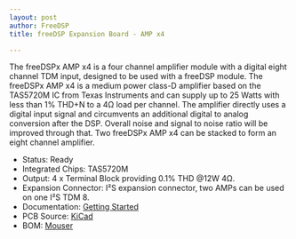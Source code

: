 ```yaml
---
layout: post
author: FreeDSP
title: freeDSP Expansion Board - AMP x4

---
```


The freeDSPx AMP x4 is a four channel amplifier module with a digital eight channel TDM input, designed to be used with a freeDSP module. The freeDSPx AMP x4 is a medium power class-D amplifier based on the TAS5720M IC from Texas Instruments and can supply up to 25 Watts with less than 1% THD+N to a 4Ω load per channel. The amplifier directly uses a digital input signal and circumvents an additional digital to analog conversion after the DSP. Overall noise and signal to noise ratio will be improved through that. Two freeDSPx AMP x4 can be stacked to form an eight channel amplifier.

<ul>
<li>Status: Ready</li>
<li>Integrated Chips: TAS5720M</li>
<li>Output: 4 x Terminal Block providing 0.1% THD @12W 4&Omega;.</li>
<li>Expansion Connector: I&sup2;S expansion connector, two AMPs can be used on one I&sup2;S TDM 8.</li>
<li>Documentation: <a href="https://docs.google.com/document/d/1tbhADnNkIt9oIQV_oO-B78TdL-QS84C08iAzlXl_Vq0/edit?usp=sharing" target="_blank" rel="noopener">Getting Started</a></li>
<li>PCB Source: <a href="https://github.com/freeDSP/freeDSPx-AMP-x4" target="_blank" rel="noopener">KiCad</a></li>
<li>BOM: <a href="https://www.mouser.de/ProjectManager/ProjectDetail.aspx?AccessID=af1cc43262" target="_blank" rel="noopener">Mouser</a></li>
</ul>

